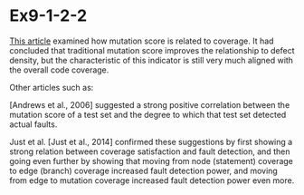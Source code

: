 # Ex9-1-2-2

[This article](https://www.researchgate.net/publication/305869980_Relating_Code_Coverage_Mutation_Score_and_Test_Suite_Reducibility_to_Defect_Density) examined how mutation score is related to coverage. It had concluded that traditional mutation score improves the relationship to defect density, but the characteristic of this indicator is still very much aligned with the overall code coverage.

Other articles such as:

[Andrews et al., 2006] suggested a strong positive correlation between the mutation score of a test set and the degree to which that test set detected actual faults. 

Just et al. [Just et al., 2014] confirmed these suggestions by first showing a strong relation between coverage satisfaction and fault detection, and then going even further by showing that moving from node (statement) coverage to edge (branch) coverage increased fault detection power, and moving from edge to mutation coverage increased fault detection power even more.

